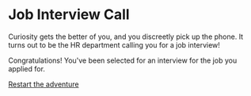 # Job Interview Call

Curiosity gets the better of you, and you discreetly pick up the phone. It turns out to be the HR department calling you for a job interview!

Congratulations! You've been selected for an interview for the job you applied for.

[Restart the adventure](intro.md)